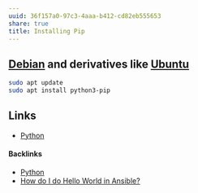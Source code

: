 ```yaml
---
uuid: 36f157a0-97c3-4aaa-b412-cd82eb555653
share: true
title: Installing Pip
---
```

## [Debian](/e5892695-48a8-4b08-b405-d70790407a4a) and derivatives like [Ubuntu](/a55f9e87-3627-4503-ad12-9e0748b12a50)

``` bash
sudo apt update
sudo apt install python3-pip
```

## Links

* [Python](/80428ac9-197a-4c70-9230-119cf9079782)

#### Backlinks

* [Python](/80428ac9-197a-4c70-9230-119cf9079782)
* [How do I do Hello World in Ansible?](/9d016f63-fdb1-400a-aa19-c84cbdc5cd94)